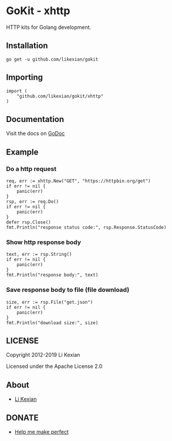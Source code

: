 # GoKit - xhttp

HTTP kits for Golang development.

## Installation

    go get -u github.com/likexian/gokit

## Importing

    import (
        "github.com/likexian/gokit/xhttp"
    )

## Documentation

Visit the docs on [GoDoc](https://godoc.org/github.com/likexian/gokit/xhttp)

## Example

### Do a http request

    req, err := xhttp.New("GET", "https://httpbin.org/get")
    if err != nil {
        panic(err)
    }
    rsp, err := req.Do()
    if err != nil {
        panic(err)
    }
    defer rsp.Close()
    fmt.Println("response status code:", rsp.Response.StatusCode)

### Show http response body

    text, err := rsp.String()
    if err != nil {
        panic(err)
    }
    fmt.Println("response body:", text)

### Save response body to file (file download)

    size, err := rsp.File("get.json")
    if err != nil {
        panic(err)
    }
    fmt.Println("download size:", size)

## LICENSE

Copyright 2012-2019 Li Kexian

Licensed under the Apache License 2.0

## About

- [Li Kexian](https://www.likexian.com/)

## DONATE

- [Help me make perfect](https://www.likexian.com/donate/)
